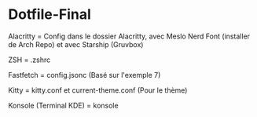 # Dotfile-Final
Alacritty = Config dans le dossier Alacritty, avec Meslo Nerd Font (installer de Arch Repo) et avec Starship (Gruvbox)

ZSH = .zshrc

Fastfetch = config.jsonc (Basé sur l'exemple 7)

Kitty = kitty.conf et current-theme.conf (Pour le thème)

Konsole (Terminal KDE) = konsole
